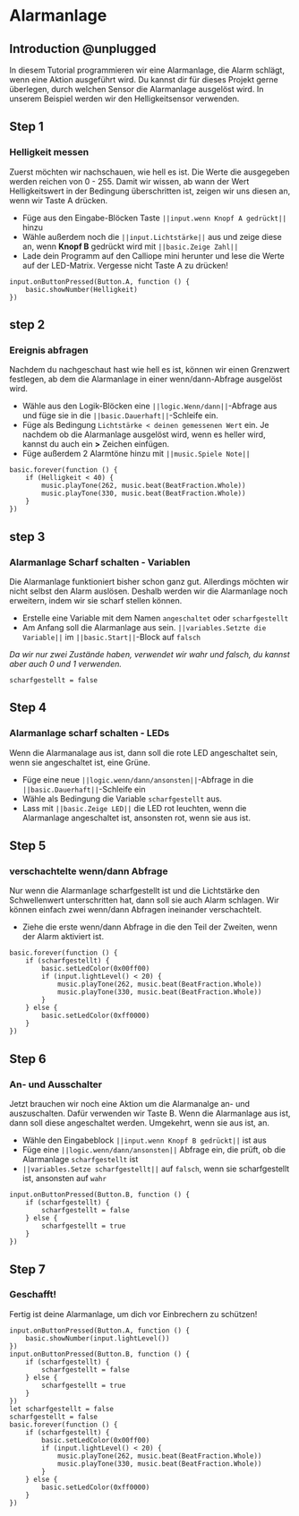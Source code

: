 # Alarmanlage

## Introduction @unplugged

In diesem Tutorial programmieren wir eine Alarmanlage, 
die Alarm schlägt, wenn eine Aktion ausgeführt wird.
Du kannst dir für dieses Projekt gerne überlegen, durch welchen Sensor die Alarmanlage ausgelöst wird.
In unserem Beispiel werden wir den Helligkeitsensor verwenden.

## Step 1

### Helligkeit messen

Zuerst möchten wir nachschauen, wie hell es ist. Die Werte die ausgegeben werden reichen von
0 - 255. Damit wir wissen, ab wann der Wert Helligkeitswert in der Bedingung überschritten ist,
zeigen wir uns diesen an, wenn wir Taste A drücken.
- Füge aus den Eingabe-Blöcken Taste ``||input.wenn Knopf A gedrückt||`` hinzu
- Wähle außerdem noch die ``||input.Lichtstärke||`` aus und zeige diese an, wenn **Knopf B** gedrückt wird mit ``||basic.Zeige Zahl||``
- Lade dein Programm auf den Calliope mini herunter und lese die Werte auf der LED-Matrix. Vergesse nicht Taste A zu drücken!

```blocks
input.onButtonPressed(Button.A, function () {
    basic.showNumber(Helligkeit)
})
```



## step 2

### Ereignis abfragen

Nachdem du nachgeschaut hast wie hell es ist, können wir einen Grenzwert festlegen, ab dem die Alarmanlage in einer wenn/dann-Abfrage ausgelöst wird. 
- Wähle aus den Logik-Blöcken eine ``||logic.Wenn/dann||``-Abfrage aus und füge sie in die ``||basic.Dauerhaft||``-Schleife ein.
- Füge als Bedingung ``Lichtstärke < deinen gemessenen Wert`` ein.
Je nachdem ob die Alarmanlage ausgelöst wird, wenn es heller wird, kannst du auch ein **>** Zeichen einfügen. 
- Füge außerdem 2 Alarmtöne hinzu mit ``||music.Spiele Note||`` 


```blocks
basic.forever(function () {
    if (Helligkeit < 40) {
        music.playTone(262, music.beat(BeatFraction.Whole))
        music.playTone(330, music.beat(BeatFraction.Whole))
    }
})
```

## step 3

### Alarmanlage Scharf schalten - Variablen

Die Alarmanlage funktioniert bisher schon ganz gut. Allerdings möchten wir nicht selbst den Alarm auslösen.
Deshalb werden wir die Alarmanlage noch erweitern, indem wir sie scharf stellen können.

- Erstelle eine Variable mit dem Namen ``angeschaltet`` oder ``scharfgestellt``
- Am Anfang soll die Alarmanlage aus sein. ``||variables.Setzte die Variable||`` im ``||basic.Start||``-Block auf ``falsch``

*Da wir nur zwei Zustände haben, verwendet wir wahr und falsch, du kannst aber auch 0 und 1 verwenden.*

```blocks
scharfgestellt = false
```

## Step 4

### Alarmanlage scharf schalten - LEDs 

Wenn die Alarmanalage aus ist, dann soll die rote LED angeschaltet sein,  
wenn sie angeschaltet ist, eine Grüne. 
- Füge eine neue ``||logic.wenn/dann/ansonsten||``-Abfrage in die ``||basic.Dauerhaft||``-Schleife ein 
- Wähle als Bedingung die Variable ``scharfgestellt`` aus.
- Lass mit ``||basic.Zeige LED||`` die LED rot leuchten, wenn die Alarmanlage angeschaltet ist, ansonsten rot, wenn sie aus ist.

## Step 5

### verschachtelte wenn/dann Abfrage

Nur wenn die Alarmanlage scharfgestellt ist und die Lichtstärke den Schwellenwert unterschritten hat,
dann soll sie auch Alarm schlagen. Wir können einfach zwei wenn/dann Abfragen ineinander verschachtelt.

- Ziehe die erste wenn/dann Abfrage in die den Teil der Zweiten, wenn der Alarm aktiviert ist.

```blocks
basic.forever(function () {
    if (scharfgestellt) {
        basic.setLedColor(0x00ff00)
        if (input.lightLevel() < 20) {
            music.playTone(262, music.beat(BeatFraction.Whole))
            music.playTone(330, music.beat(BeatFraction.Whole))
        }
    } else {
        basic.setLedColor(0xff0000)
    }
})
```

## Step 6

### An- und Ausschalter

Jetzt brauchen wir noch eine Aktion um die Alarmanalge an- und auszuschalten.
Dafür verwenden wir Taste B. Wenn die Alarmanlage aus ist, dann soll diese angeschaltet werden.
Umgekehrt, wenn sie aus ist, an.
- Wähle den Eingabeblock ``||input.wenn Knopf B gedrückt||`` ist aus
- Füge eine ``||logic.wenn/dann/ansonsten||`` Abfrage ein, die prüft, ob die Alarmanlage ``scharfgestellt`` ist
- ``||variables.Setze scharfgestellt||`` auf ``falsch``, wenn sie scharfgestellt ist, ansonsten auf ``wahr``

```blocks
input.onButtonPressed(Button.B, function () {
    if (scharfgestellt) {
        scharfgestellt = false
    } else {
        scharfgestellt = true
    }
})
```

## Step 7

### Geschafft! 

Fertig ist deine Alarmanlage, um dich vor Einbrechern zu schützen!

```blocks
input.onButtonPressed(Button.A, function () {
    basic.showNumber(input.lightLevel())
})
input.onButtonPressed(Button.B, function () {
    if (scharfgestellt) {
        scharfgestellt = false
    } else {
        scharfgestellt = true
    }
})
let scharfgestellt = false
scharfgestellt = false
basic.forever(function () {
    if (scharfgestellt) {
        basic.setLedColor(0x00ff00)
        if (input.lightLevel() < 20) {
            music.playTone(262, music.beat(BeatFraction.Whole))
            music.playTone(330, music.beat(BeatFraction.Whole))
        }
    } else {
        basic.setLedColor(0xff0000)
    }
})
```

